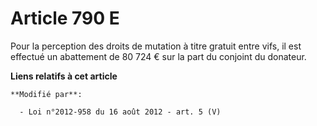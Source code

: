 # Article 790 E

Pour la perception des droits de mutation à titre gratuit entre vifs, il est effectué un abattement de 80 724 € sur la part
du conjoint du donateur.

**Liens relatifs à cet article**

	**Modifié par**:

	  - Loi n°2012-958 du 16 août 2012 - art. 5 (V)
